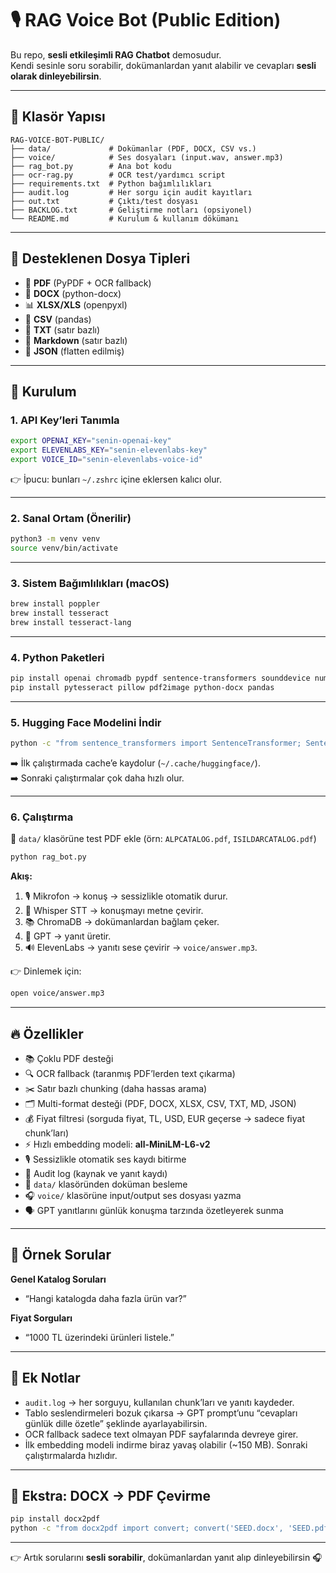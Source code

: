# 🎙️ RAG Voice Bot (Public Edition)

Bu repo, **sesli etkileşimli RAG Chatbot** demosudur.  
Kendi sesinle soru sorabilir, dokümanlardan yanıt alabilir ve cevapları **sesli olarak dinleyebilirsin**.  

---

## 📂 Klasör Yapısı
```
RAG-VOICE-BOT-PUBLIC/
├── data/             # Dokümanlar (PDF, DOCX, CSV vs.)
├── voice/            # Ses dosyaları (input.wav, answer.mp3)
├── rag_bot.py        # Ana bot kodu
├── ocr-rag.py        # OCR test/yardımcı script
├── requirements.txt  # Python bağımlılıkları
├── audit.log         # Her sorgu için audit kayıtları
├── out.txt           # Çıktı/test dosyası
├── BACKLOG.txt       # Geliştirme notları (opsiyonel)
└── README.md         # Kurulum & kullanım dökümanı
```

---

## 📑 Desteklenen Dosya Tipleri
- 📄 **PDF** (PyPDF + OCR fallback)  
- 📘 **DOCX** (python-docx)  
- 📊 **XLSX/XLS** (openpyxl)  
- 📑 **CSV** (pandas)  
- 📄 **TXT** (satır bazlı)  
- 📝 **Markdown** (satır bazlı)  
- 🔧 **JSON** (flatten edilmiş)  

---

## 🚀 Kurulum

### 1. API Key’leri Tanımla
```bash
export OPENAI_KEY="senin-openai-key"
export ELEVENLABS_KEY="senin-elevenlabs-key"
export VOICE_ID="senin-elevenlabs-voice-id"
```
👉 İpucu: bunları `~/.zshrc` içine eklersen kalıcı olur.

---

### 2. Sanal Ortam (Önerilir)
```bash
python3 -m venv venv
source venv/bin/activate
```

---

### 3. Sistem Bağımlılıkları (macOS)
```bash
brew install poppler
brew install tesseract
brew install tesseract-lang
```

---

### 4. Python Paketleri
```bash
pip install openai chromadb pypdf sentence-transformers sounddevice numpy requests
pip install pytesseract pillow pdf2image python-docx pandas
```

---

### 5. Hugging Face Modelini İndir
```bash
python -c "from sentence_transformers import SentenceTransformer; SentenceTransformer('sentence-transformers/all-MiniLM-L6-v2')"
```
➡️ İlk çalıştırmada cache’e kaydolur (`~/.cache/huggingface/`).  
➡️ Sonraki çalıştırmalar çok daha hızlı olur.  

---

### 6. Çalıştırma
📂 `data/` klasörüne test PDF ekle (örn: `ALPCATALOG.pdf`, `ISILDARCATALOG.pdf`)  

```bash
python rag_bot.py
```

**Akış:**
1. 🎙️ Mikrofon → konuş → sessizlikle otomatik durur.  
2. 📝 Whisper STT → konuşmayı metne çevirir.  
3. 📚 ChromaDB → dokümanlardan bağlam çeker.  
4. 🤖 GPT → yanıt üretir.  
5. 🔊 ElevenLabs → yanıtı sese çevirir → `voice/answer.mp3`.  

👉 Dinlemek için:  
```bash
open voice/answer.mp3
```

---

## 🔥 Özellikler
- 📚 Çoklu PDF desteği  
- 🔍 OCR fallback (taranmış PDF’lerden text çıkarma)  
- ✂️ Satır bazlı chunking (daha hassas arama)  
- 🗂️ Multi-format desteği (PDF, DOCX, XLSX, CSV, TXT, MD, JSON)  
- 💰 Fiyat filtresi (sorguda fiyat, TL, USD, EUR geçerse → sadece fiyat chunk’ları)  
- ⚡ Hızlı embedding modeli: **all-MiniLM-L6-v2**  
- 🎙️ Sessizlikle otomatik ses kaydı bitirme  
- 📜 Audit log (kaynak ve yanıt kaydı)  
- 📂 `data/` klasöründen doküman besleme  
- 🎧 `voice/` klasörüne input/output ses dosyası yazma  
- 🗣️ GPT yanıtlarını günlük konuşma tarzında özetleyerek sunma  

---

## 🔎 Örnek Sorular
**Genel Katalog Soruları**
- “Hangi katalogda daha fazla ürün var?”

**Fiyat Sorguları**
- “1000 TL üzerindeki ürünleri listele.”

---

## 📌 Ek Notlar
- `audit.log` → her sorguyu, kullanılan chunk’ları ve yanıtı kaydeder.  
- Tablo seslendirmeleri bozuk çıkarsa → GPT prompt’unu “cevapları günlük dille özetle” şeklinde ayarlayabilirsin.  
- OCR fallback sadece text olmayan PDF sayfalarında devreye girer.  
- İlk embedding modeli indirme biraz yavaş olabilir (~150 MB). Sonraki çalıştırmalarda hızlıdır.  

---

## 📌 Ekstra: DOCX → PDF Çevirme
```bash
pip install docx2pdf
python -c "from docx2pdf import convert; convert('SEED.docx', 'SEED.pdf')"
```
---

👉 Artık sorularını **sesli sorabilir**, dokümanlardan yanıt alıp dinleyebilirsin 🎧
